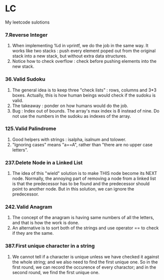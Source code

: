 # LC
My leetcode sulotions
### 7.Reverse Integer
1. When implementing %d in vprintf, we do the job in the same way. It works like two stacks : push every element poped out from the original stack into a new stack, but without extra data structures.
2. Notice how to check overflow : check before pushing elements into the new stack.
### 36.Valid Sudoku
1. The general idea is to keep three "check lists" : rows, columns and 3*3 boxes. Actually, this is how human beings would check if the sudoku is valid.
2. The takeaway : ponder on how humans would do the job.
3. Bug : Index out of bounds. The array's max index is 8 instead of nine. Do not use the numbers in the sudoku as indexes of the array. 
### 125.Valid Palindrome
1. Good helpers with strings : isalpha, isalnum and tolower.
2. "Ignoring cases" means "a==A", rather than "there are no upper case letters".
### 237.Delete Node in a Linked List
1. The idea of this "wield" solution is to make THIS node become its NEXT node. Normally, the annoying part of removing a node from a linked list is that the predecessor has to be found and the predecessor should point to another node. But in this solution, we can ignore the predecessor.
### 242.Valid Anagram 
1. The concept of the anagram is having same numbers of all the letters, and that is how the work is done.
2. An alternative is to sort both of the strings and use operator == to check if they are the same.

### 387.First unique character in a string
1. We cannot tell if a character is unique unless we have checked it against the whole string; and we also need to find the first unique one. So in the first round, we can record the occurence of every charactor; and in the second round, we find the first unique one.

